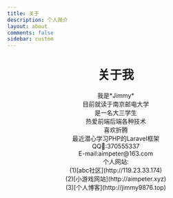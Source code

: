 ```yaml
---
title: 关于
description: 个人简介
layout: about
comments: false
sidebar: custom
---
```


<h1><center>关于我</center></h1>

<center>我是*Jimmy*</center>

<center>目前就读于南京邮电大学</center>

<center>是一名大三学生</center>

<center>热爱前端后端各种技术</center>

<center>喜欢折腾</center>

<center>最近潜心学习PHP的Laravel框架</center>

<center>QQ:370555337</center>

<center>E-mail:aimpeter@163.com</center>

<center>个人网站:</center>

<center>(1)[abc社区](http://119.23.33.174)</center>

<center>(2)[小游戏网站](http://aimpeter.xyz)</center>

<center>(3)[个人博客](http://jimmy9876.top)</center>

<!-- <center><span color="red">**如果我的文章节省了你的时间，欢迎赏根🍭**</span></center>

<center>![](https://ws4.sinaimg.cn/large/006tKfTcgy1ffxir8dmk2j30yi1auq7v.jpg)</center> -->

